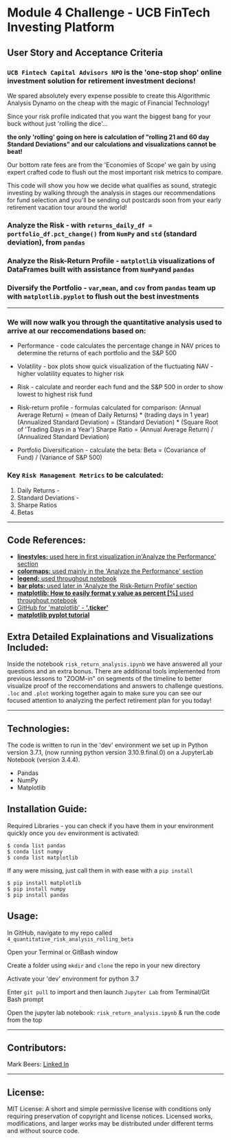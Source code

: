 
# Module 4 Challenge - UCB FinTech Investing Platform

## User Story and Acceptance Criteria

### `UCB Fintech Capital Advisors NPO` is the 'one-stop shop' online investment solution for retirement investment decions! 

We spared absolutely every expense possible to create this Algorithmic Analysis Dynamo on the cheap with the magic of Financial Technology! 

Since your risk profile indicated that you want the biggest bang for your buck without just 'rolling the dice'...

**the only 'rolling' going on here is calculation of "rolling 21 and 60 day Standard Deviations" and our calculations and visualizations cannot be beat!**

Our bottom rate fees are from the 'Economies of Scope' we gain by using expert crafted code to flush out the most important risk metrics to compare.  

This code will show you how we decide what qualifies as sound, strategic investing by walking through the analysis in stages  our recommendations for fund selection and you'll be sending out postcards soon from your early retirement vacation tour around the world! 

   ### Analyze the Risk - with `returns_daily_df = portfolio_df.pct_change()` from `NumPy` and `std` (standard deviation), from `pandas`
   ### Analyze the Risk-Return Profile - `matplotlib` visualizations of DataFrames built with assistance from `NumPy`and `pandas`
   ### Diversify the Portfolio - `var`,`mean`, and `cov` from `pandas` team up with `matplotlib.pyplot` to flush out the best investments

---

### We will now walk you through the quantitative analysis used to arrive at our reccomendations based on: 

+ Performance - code calculates the percentage change in NAV prices to determine the returns of each portfolio and the S&P 500

+ Volatility - box plots show quick visualization of the fluctuating NAV - higher volatility equates to higher risk

+ Risk - calculate and reorder each fund and the S&P 500 in order to show lowest to highest risk fund

+ Risk-return profile - formulas calculated for comparison: 
        (Annual Average Return) = (mean of Daily Returns) * (trading days in 1 year)
        (Annualized Standard Deviation) = (Standard Deviation) * (Square Root of 'Trading Days in a Year')
        Sharpe Ratio = (Annual Average Return) / (Annualized Standard Deviation)

+ Portfolio Diversification - calculate the beta:
        Beta = (Covariance of Fund) / (Variance of S&P 500)

### Key `Risk Management Metrics` to be calculated: 

1) Daily Returns - 
2) Standard Deviations - 
3) Sharpe Ratios
4) Betas

---

## Code References: 

+ [**linestyles:**   used here in first visualization in'Analyze the Performance' section](https://matplotlib.org/stable/gallery/lines_bars_and_markers/linestyles.html) 
+ [**colormaps:**   used mainly in the 'Analyze the Performance' section](https://matplotlib.org/stable/gallery/color/colormap_reference.html)
+ [**legend:**   used throughout notebook](https://matplotlib.org/stable/api/_as_gen/matplotlib.axes.Axes.legend.html)
+ [**bar plots:**   used later in 'Analyze the Risk-Return Profile' section](https://matplotlib.org/stable/api/_as_gen/matplotlib.pyplot.figure.html)
+ [**matplotlib: How to easily format y value as percent [%]**   used throughout notebook](https://techoverflow.net/2022/01/30/matplotlib-how-to-easily-format-y-value-as-percent/)
+ [GitHub for 'matplotlib' - **'.ticker'**](https://github.com/matplotlib/matplotlib/blob/v3.7.1/lib/matplotlib/ticker.py#L1476-L1583)
+ [**matplotlib pyplot tutorial**](https://matplotlib.org/stable/tutorials/introductory/pyplot.html)


## Extra Detailed Explainations and Visualizations Included:

Inside the notebook `risk_return_analysis.ipynb` we have answered all your questions and an extra bonus.  There are additional tools implemented from previous lessons to "ZOOM-in" on segments of the timeline to better visualize proof of the reccomendations and answers to challenge questions.  
`.loc` and `.plot` working together again to make sure you can see our focused attention to analyzing the perfect retirement plan for you today! 

---
## Technologies:

The code is written to run in the 'dev' environment we set up in Python version 3.7.1, (now running python version 3.10.9.final.0) on a JupyterLab Notebook (version 3.4.4).

+ Pandas
+ NumPy
+ Matplotlib


## Installation Guide:

Required Libraries - you can check if you have them in your environment quickly once you `dev` environment is activated:

    $ conda list pandas
    $ conda list numpy
    $ conda list matplotlib
    
If any were missing, just call them in with ease with a `pip install`

    $ pip install matplotlib
    $ pip install numpy
    $ pip install pandas
    
## Usage: 

In GitHub, navigate to my repo called `4_quantitative_risk_analysis_rolling_beta`

Open your Terminal or GitBash window

Create a folder using `mkdir` and `clone` the repo in your new directory

Activate your 'dev' environment for python 3.7

Enter `git pull` to import and then launch `Jupyter Lab` from Terminal/Git Bash prompt

Open the jupyter lab notebook: `risk_return_analysis.ipynb` & run the code from the top

---

## Contributors:

Mark Beers: 
[Linked In](https://www.linkedin.com/in/markwbeers/)

---

## License:

MIT License: A short and simple permissive license with conditions only requiring preservation of copyright and license notices. Licensed works, modifications, and larger works may be distributed under different terms and without source code.